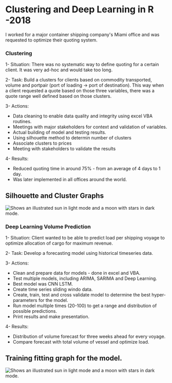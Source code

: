 # Clustering and Deep Learning in R -2018

I worked for a major container shipping company's Miami office and was requested to optimize their quoting system.

### Clustering

1- Situation: 
  There was no systematic way to define quoting for a certain client. It was very ad-hoc and would take too long.

2- Task: 
  Build a clusters for clients based on commodity transported, volume and portpair (port of loading -> port of destination). This way when a client requested a quote based on those three variables, there was a quote range well defined based on those clusters.

3- Actions:
  - Data cleaning to enable data quality and integrity using excel VBA routines. 
  - Meetings with major stakeholders for context and validation of variables. 
  - Actual building of model and testing results.
  - Using silhouette method to determin number of clusters
  - Associate clusters to prices
  - Meeting with stakeholders to validate the results

4- Results:
  - Reduced quoting time in around 75% - from an average of 4 days to 1 day.
  - Was later implemented in all offices around the world.
  
  ## Silhouette and Cluster Graphs
  
 <picture>
  <source media="(prefers-color-scheme: dark)" srcset="https://github.com/oliveiralgm/Cluster-and-Deep-Learning-in-R/blob/main/clustering/Clustering%20Results%20Graphs%20Tier%201.png"
  <source media="(prefers-color-scheme: dark)" srcset="https://github.com/oliveiralgm/Cluster-and-Deep-Learning-in-R/blob/main/clustering/Clustering%20Results%20Graphs%20Tier%202.png">
  <img alt="Shows an illustrated sun in light mode and a moon with stars in dark mode." src="https://user-images.githubusercontent.com/25423296/163456779-a8556205-d0a5-45e2-ac17-42d089e3c3f8.png">
</picture>

### Deep Learning Volume Prediction

1- Situation: 
  Client wanted to be able to predict load per shipping voyage to optimize allocation of cargo for maximum revenue.

2- Task: 
  Develop a forecasting model using historical timeseries data.

3- Actions:
  - Clean and prepare data for models - done in excel and VBA. 
  - Test multiple models, including ARIMA, SARIMA and Deep Learning.
  - Best model was CNN LSTM.
  - Create time series sliding windo data.
  - Create, train, test and cross validate model to determine the best hyper-parameters for the model.
  - Run model multiple times (20-100) to get a range and distribution of possible predictions.
  - Print results and make presentation.

4- Results:
  - Distribution of volume forecast for three weeks ahead for every voyage.
  - Compare forecast with total volume of vessel and optimize load.
  
  ## Training fitting graph for the model.
  
   <picture>
  <source media="(prefers-color-scheme: dark)" srcset="https://github.com/oliveiralgm/Cluster-and-Deep-Learning-in-R/blob/main/clustering/Clustering%20Results%20Graphs%20Tier%201.png"
  <source media="(prefers-color-scheme: dark)" srcset="https://github.com/oliveiralgm/Cluster-and-Deep-Learning-in-R/blob/main/clustering/Clustering%20Results%20Graphs%20Tier%202.png">
  <img alt="Shows an illustrated sun in light mode and a moon with stars in dark mode." src="https://user-images.githubusercontent.com/25423296/163456779-a8556205-d0a5-45e2-ac17-42d089e3c3f8.png">
</picture>
  
  
  
